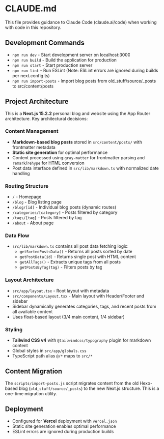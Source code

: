 # CLAUDE.md

This file provides guidance to Claude Code (claude.ai/code) when working with code in this repository.

## Development Commands

- `npm run dev` - Start development server on localhost:3000
- `npm run build` - Build the application for production
- `npm run start` - Start production server
- `npm run lint` - Run ESLint (Note: ESLint errors are ignored during builds per next.config.ts)
- `npm run import-posts` - Import blog posts from old_stuff/source/_posts to src/content/posts

## Project Architecture

This is a **Next.js 15.2.2** personal blog and website using the App Router architecture. Key architectural decisions:

### Content Management
- **Markdown-based blog posts** stored in `src/content/posts/` with frontmatter metadata
- **Static site generation** for optimal performance
- Content processed using `gray-matter` for frontmatter parsing and `remark`/`rehype` for HTML conversion
- Post data interface defined in `src/lib/markdown.ts` with normalized date handling

### Routing Structure
- `/` - Homepage
- `/blog` - Blog listing page
- `/blog/[id]` - Individual blog posts (dynamic routes)
- `/categories/[category]` - Posts filtered by category
- `/tags/[tag]` - Posts filtered by tag
- `/about` - About page

### Data Flow
- `src/lib/markdown.ts` contains all post data fetching logic:
  - `getSortedPostsData()` - Returns all posts sorted by date
  - `getPostData(id)` - Returns single post with HTML content
  - `getAllTags()` - Extracts unique tags from all posts
  - `getPostsByTag(tag)` - Filters posts by tag

### Layout Architecture
- `src/app/layout.tsx` - Root layout with metadata
- `src/components/Layout.tsx` - Main layout with Header/Footer and sidebar
- Sidebar dynamically generates categories, tags, and recent posts from all available content
- Uses float-based layout (3/4 main content, 1/4 sidebar)

### Styling
- **Tailwind CSS v4** with `@tailwindcss/typography` plugin for markdown content
- Global styles in `src/app/globals.css`
- TypeScript path alias `@/*` maps to `src/*`

## Content Migration
The `scripts/import-posts.js` script migrates content from the old Hexo-based blog (`old_stuff/source/_posts`) to the new Next.js structure. This is a one-time migration utility.

## Deployment
- Configured for **Vercel** deployment with `vercel.json`
- Static site generation enables optimal performance
- ESLint errors are ignored during production builds